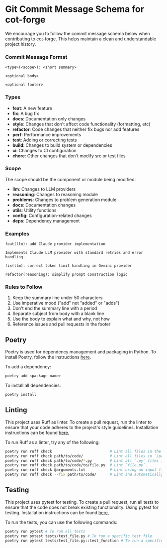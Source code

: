 # Git Commit Message Schema for cot-forge
We encourage you to follow the commit message schema below when contributing to cot-forge. This helps maintain a clean and understandable project history.

### Commit Message Format
```
<type>(<scope>): <short summary>

<optional body>

<optional footer>
```
### Types
* **feat**: A new feature
* **fix**: A bug fix
* **docs**: Documentation only changes
* **style**: Changes that don't affect code functionality (formatting, etc)
* **refactor**: Code changes that neither fix bugs nor add features
* **perf**: Performance improvements
* **test**: Adding or correcting tests
* **build**: Changes to build system or dependencies
* **ci**: Changes to CI configuration
* **chore**: Other changes that don't modify src or test files

### Scope
The scope should be the component or module being modified:

* **llm**: Changes to LLM providers
* **reasoning**: Changes to reasoning module
* **problems**: Changes to problem generation module
* **docs**: Documentation changes
* **utils**: Utility functions
* **config**: Configuration-related changes
* **deps**: Dependency management


### Examples
```
feat(llm): add Claude provider implementation

Implements Claude LLM provider with standard retries and error handling.
```

```
fix(llm): correct token limit handling in Gemini provider
```

```
refactor(reasoning): simplify prompt construction logic
```

### Rules to Follow
1. Keep the summary line under 50 characters
2. Use imperative mood ("add" not "added" or "adds")
3. Don't end the summary line with a period
4. Separate subject from body with a blank line
5. Use the body to explain what and why, not how
6. Reference issues and pull requests in the footer

## Poetry
Poetry is used for dependency management and packaging in Python. To install Poetry, follow the instructions [here](https://python-poetry.org/docs/#installation).

To add a dependency:
```bash
poetry add <package-name>
```

To install all dependencies:
```bash
poetry install
```

## Linting
This project uses Ruff as linter.
To create a pull request, run the linter to ensure that your code adheres to the project's style guidelines. 
Installation instructions can be found [here.](https://github.com/astral-sh/ruff?tab=readme-ov-file#getting-started)

To run Ruff as a linter, try any of the following:
```bash
poetry run ruff check                          # Lint all files in the current directory (and any subdirectories).
poetry run ruff check path/to/code/            # Lint all files in `/path/to/code` (and any subdirectories).
poetry run ruff check path/to/code/*.py        # Lint all `.py` files in `/path/to/code`.
poetry run ruff check path/to/code/to/file.py  # Lint `file.py`.
poetry run ruff check @arguments.txt           # Lint using an input file, treating its contents as newline-delimited command-line arguments.
poetry run ruff check --fix path/to/code/      # Lint and automatically fix all files in `/path/to/code` (and any subdirectories).
```

## Testing
This project uses pytest for testing.
To create a pull request, run all tests to ensure that the code does not break existing functionality.
Using pytest for testing. Installation instructions can be found [here.](https://docs.pytest.org/en/latest/getting-started.html)

To run the tests, you can use the following commands:
```bash
poetry run pytest # To run all tests
poetry run pytest tests/test_file.py # To run a specific test file
poetry run pytest tests/test_file.py::test_function # To run a specific test function
```
